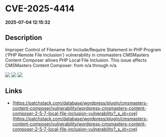 # CVE-2025-4414

**2025-07-04 12:15:32**

## Description
Improper Control of Filename for Include/Require Statement in PHP Program ('PHP Remote File Inclusion') vulnerability in cmsmasters CMSMasters Content Composer allows PHP Local File Inclusion. This issue affects CMSMasters Content Composer: from n/a through n/a.

![](https://img.shields.io/static/v1?label=Score&message=8.1&color=red)
![](https://img.shields.io/static/v1?label=Severity&message=HIGH&color=red)
![](https://img.shields.io/static/v1?label=CWE&message=RFI&color=green)

## Links
- [https://patchstack.com/database/wordpress/plugin/cmsmasters-content-composer/vulnerability/wordpress-cmsmasters-content-composer-2-5-7-local-file-inclusion-vulnerability?_s_id=cve](https://patchstack.com/database/wordpress/plugin/cmsmasters-content-composer/vulnerability/wordpress-cmsmasters-content-composer-2-5-7-local-file-inclusion-vulnerability?_s_id=cve)
